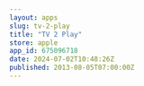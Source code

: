 ```yaml
---
layout: apps
slug: tv-2-play
title: "TV 2 Play"
store: apple
app_id: 675096718
date: 2024-07-02T10:48:26Z
published: 2013-08-05T07:00:00Z
---
```

